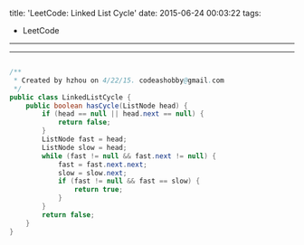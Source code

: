 title: 'LeetCode: Linked List Cycle'
date: 2015-06-24 00:03:22
tags:
 - LeetCode
---
<hr/>    

```java

/**
 * Created by hzhou on 4/22/15. codeashobby@gmail.com
 */
public class LinkedListCycle {
    public boolean hasCycle(ListNode head) {
        if (head == null || head.next == null) {
            return false;
        }
        ListNode fast = head;
        ListNode slow = head;
        while (fast != null && fast.next != null) {
            fast = fast.next.next;
            slow = slow.next;
            if (fast != null && fast == slow) {
                return true;
            }
        }
        return false;
    }
}
```
